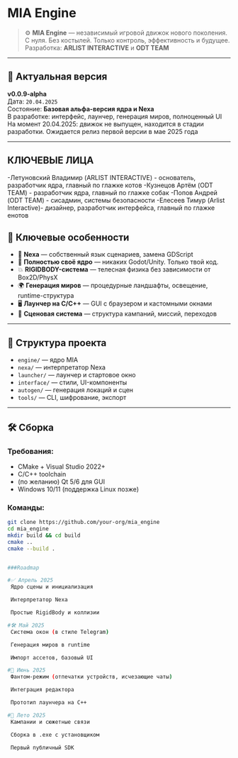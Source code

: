 # MIA Engine

> ⚙️ **MIA Engine** — независимый игровой движок нового поколения.  
> С нуля. Без костылей. Только контроль, эффективность и будущее.  
> Разработка: **ARLIST INTERACTIVE** и **ODT TEAM**

---

## 🧾 Актуальная версия

**v0.0.9-alpha**  
Дата: `20.04.2025`  
Состояние: **Базовая альфа-версия ядра и Nexa**  
В разработке: интерфейс, лаунчер, генерация миров, полноценный UI
На момент 20.04.2025: движок не выпущен, находится в стадии разработки. Ожидается релиз первой версии в мае 2025 года

---
##  КЛЮЧЕВЫЕ ЛИЦА

-Летуновский Владимир (ARLIST INTERACTIVE) - основатель, разработчик ядра, главный по глажке котов
-Кузнецов Артём (ODT TEAM) - разработчик ядра, главный по глажке собак
-Попов Андрей (ODT TEAM) -  сисадмин, системы безопасности
-Елесеев Тимур (Arlist Interactive)- дизайнер, разработчик интерфейса, главный по глажке енотов

## 🚀 Ключевые особенности

- 🧠 **Nexa** — собственный язык сценариев, замена GDScript
- 💎 **Полностью своё ядро** — никаких Godot/Unity. Только твой код.
- 💥 **RIGIDBODY-система** — телесная физика без зависимости от Box2D/PhysX
- 🌍 **Генерация миров** — процедурные ландшафты, освещение, runtime-структура
- 🖥️ **Лаунчер на C/C++** — GUI с браузером и кастомными окнами
- 🧱 **Сценовая система** — структура кампаний, миссий, переходов


---

## 📂 Структура проекта

- `engine/` — ядро MIA
- `nexa/` — интерпретатор Nexa
- `launcher/` — лаунчер и стартовое окно
- `interface/` — стили, UI-компоненты
- `autogen/` — генерация локаций и сцен
- `tools/` — CLI, шифрование, экспорт

---

## 🛠️ Сборка

### Требования:
- CMake + Visual Studio 2022+
- C/C++ toolchain
- (по желанию) Qt 5/6 для GUI
- Windows 10/11 (поддержка Linux позже)

### Команды:

```bash
git clone https://github.com/your-org/mia_engine
cd mia_engine
mkdir build && cd build
cmake ..
cmake --build .


###Roadmap

#✅ Апрель 2025
 Ядро сцены и инициализация

 Интерпретатор Nexa

 Простые RigidBody и коллизии

#🛠️ Май 2025
 Система окон (в стиле Telegram)

 Генерация миров в runtime

 Импорт ассетов, базовый UI

#🧪 Июнь 2025
 Фантом-режим (отпечатки устройств, исчезающие чаты)

 Интеграция редактора

 Прототип лаунчера на C++

#🔮 Лето 2025
 Кампании и сюжетные связи

 Сборка в .exe с установщиком

 Первый публичный SDK
